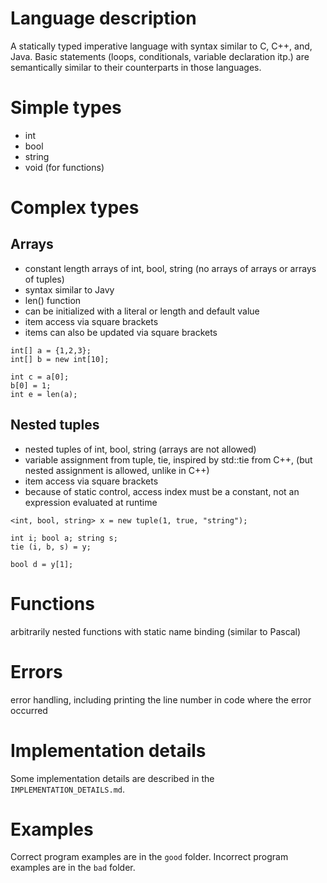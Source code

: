 # Language description

A statically typed imperative language
with syntax similar to C, C++, and, Java.
Basic statements (loops, conditionals,
variable declaration itp.)
are semantically similar to their counterparts in those languages.

# Simple types

- int
- bool
- string
- void (for functions)

# Complex types

## Arrays

- constant length arrays of int, bool, string (no arrays of arrays or arrays of tuples)
- syntax similar to Javy
- len() function
- can be initialized with a literal or length and default value
- item access via square brackets
- items can also be updated via square brackets

```
int[] a = {1,2,3};
int[] b = new int[10];

int c = a[0];
b[0] = 1;
int e = len(a);
```

## Nested tuples

- nested tuples of int, bool, string (arrays are not allowed)
- variable assignment from tuple, tie, inspired by std::tie from C++,
  (but nested assignment is allowed, unlike in C++)
- item access via square brackets
- because of static control, access index must be a constant,
  not an expression evaluated at runtime

```
<int, bool, string> x = new tuple(1, true, "string");

int i; bool a; string s;
tie (i, b, s) = y;

bool d = y[1];
```

# Functions

arbitrarily nested functions with static name binding (similar to Pascal)

# Errors

error handling, including printing the line number in code where the error occurred

# Implementation details

Some implementation details are described in the `IMPLEMENTATION_DETAILS.md`.


# Examples

Correct program examples are in the `good` folder.
Incorrect program examples are in the `bad` folder.

